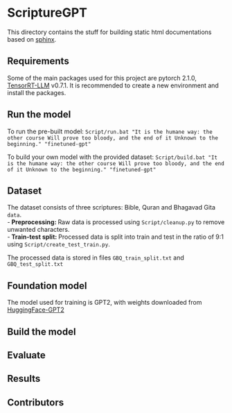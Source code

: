 # ScriptureGPT

This directory contains the stuff for building static html documentations based on [sphinx](https://www.sphinx-doc.org/en/master/).

## Requirements

Some of the main packages used for this project are pytorch 2.1.0, [TensorRT-LLM](https://github.com/NVIDIA/TensorRT-LLM) v0.7.1. It is recommended to create a new environment and install the packages.

## Run the model

To run the pre-built model:
```Script/run.bat "It is the humane way: the other course Will prove too bloody, and the end of it Unknown to the beginning." "finetuned-gpt"```

To build your own model with the provided dataset:
```Script/build.bat "It is the humane way: the other course Will prove too bloody, and the end of it Unknown to the beginning." "finetuned-gpt"```


## Dataset

The dataset consists of three scriptures: Bible, Quran and Bhagavad Gita `data`.</br>
-<b> Preprocessing: </b>Raw data is processed using `Script/cleanup.py` to remove unwanted characters.</br>
-<b> Train-test split: </b>Processed data is split into train and test in the ratio of 9:1 using `Script/create_test_train.py`.</br>

The processed data is stored in files `GBQ_train_split.txt` and `GBQ_test_split.txt`

## Foundation model

The model used for training is GPT2, with weights downloaded from [HuggingFace-GPT2](https://huggingface.co/openai-community/gpt2)



## Build the model


## Evaluate


## Results


## Contributors

